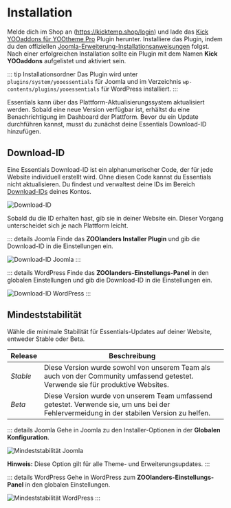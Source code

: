 # Installation

Melde dich im Shop an (https://kicktemp.shop/login) und lade das [Kick YOOaddons für YOOtheme Pro](https://kicktemp.shop/download/kick-yootheme-pro-files/latest) Plugin herunter. Installiere das Plugin, indem du den offiziellen [Joomla-Erweiterung-Installationsanweisungen](https://docs.joomla.org/Installing_an_extension) folgst. Nach einer erfolgreichen Installation sollte ein Plugin mit dem Namen **Kick YOOaddons** aufgelistet und aktiviert sein.

::: tip Installationsordner
Das Plugin wird unter `plugins/system/yooessentials` für Joomla und im Verzeichnis `wp-contents/plugins/yooessentials` für WordPress installiert.
:::

Essentials kann über das Plattform-Aktualisierungssystem aktualisiert werden. Sobald eine neue Version verfügbar ist, erhältst du eine Benachrichtigung im Dashboard der Plattform. Bevor du ein Update durchführen kannst, musst du zunächst deine Essentials Download-ID hinzufügen.

## Download-ID

Eine Essentials Download-ID ist ein alphanumerischer Code, der für jede Website individuell erstellt wird. Ohne diesen Code kannst du Essentials nicht aktualisieren. Du findest und verwaltest deine IDs im Bereich [Download-IDs](https://zoolanders.com/account/download-ids) deines Kontos.

![Download-ID](/assets/download-id.png)

Sobald du die ID erhalten hast, gib sie in deiner Website ein. Dieser Vorgang unterscheidet sich je nach Plattform leicht.

::: details Joomla
Finde das **ZOOlanders Installer Plugin** und gib die Download-ID in die Einstellungen ein.

![Download-ID Joomla](/assets/download-id-joomla.png)
:::

::: details WordPress
Finde das **ZOOlanders-Einstellungs-Panel** in den globalen Einstellungen und gib die Download-ID in die Einstellungen ein.

![Download-ID WordPress](/kicktemp-addons-for-yootheme-pro/assets/essential-settings-wordpress.png)
:::

## Mindeststabilität

Wähle die minimale Stabilität für Essentials-Updates auf deiner Website, entweder Stable oder Beta.

| Release  | Beschreibung                                                                                                                              |
| -------- | ----------------------------------------------------------------------------------------------------------------------------------------- |
| _Stable_ | Diese Version wurde sowohl von unserem Team als auch von der Community umfassend getestet. Verwende sie für produktive Websites.          |
| _Beta_   | Diese Version wurde von unserem Team umfassend getestet. Verwende sie, um uns bei der Fehlervermeidung in der stabilen Version zu helfen. |

::: details Joomla
Gehe in Joomla zu den Installer-Optionen in der **Globalen Konfiguration**.

![Mindeststabilität Joomla](/assets/minimum-stability.webp)

**Hinweis:** Diese Option gilt für alle Theme- und Erweiterungsupdates.
:::

::: details WordPress
Gehe in WordPress zum **ZOOlanders-Einstellungs-Panel** in den globalen Einstellungen.

![Mindeststabilität WordPress](/kicktemp-addons-for-yootheme-pro/assets/essential-settings-wordpress.png)
:::
